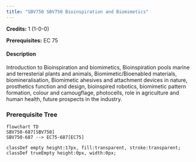 ```yaml
---
title: "SBV750 SBV750 Bioinspiration and Biomimetics"
---
```

**Credits:** 1 (1-0-0)

**Prerequisites:** EC 75

#### Description
Introduction to Bioinspiration and biomimetics, Bioinspiration pools marine and terresterial plants and animals, Biomimetic/Bioenabled materials, biomineralisation, Biomimetic ahesives and attachment devices in nature, prosthetics function and design, bioinspired robotics, biomimetic pattern formation, colour and camougflage, photocells, role in agriculture and human health, future prospects in the industry.

### Prerequisite Tree

```mermaid
flowchart TD
SBV750-687[SBV750]
SBV750-687 --> EC75-687[EC75]

classDef empty height:17px, fill:transparent, stroke:transparent;
classDef trueEmpty height:0px, width:0px;
```